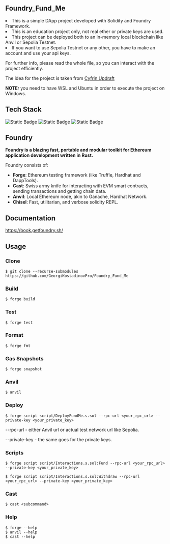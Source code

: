## Foundry_Fund_Me
<li>This is a simple DApp project developed with Solidity and Foundry Framework.</li>
<li>This is an education project only, not real ether or private keys are used.</li>
<li>This project can be deployed both to an in-memory local blockchain like Anvil or Sepolia Testnet.</li>
<li>If you want to use Sepolia Testnet or any other, you have to make an account and use your api keys.</li>

<p></p>

<p>For further info, please read the whole file, so you can interact with the project efficiently.</p>

<p>The idea for the project is taken from <a href="https://updraft.cyfrin.io/">Cyfrin Updraft</a></p>

<p><strong>NOTE:</strong> you need to have WSL and Ubuntu in order to execute the project on Windows.</p>

## Tech Stack

<p>
  <img alt="Static Badge" src="https://img.shields.io/badge/Solidity-%E2%9C%93-black">
  <img alt="Static Badge" src="https://img.shields.io/badge/Foundry-%E2%9C%93-%23C21325">
  <img alt="Static Badge" src="https://img.shields.io/badge/Chainlink-%E2%9C%93-blue">
</p>

## Foundry

**Foundry is a blazing fast, portable and modular toolkit for Ethereum application development written in Rust.**

Foundry consists of:

-   **Forge**: Ethereum testing framework (like Truffle, Hardhat and DappTools).
-   **Cast**: Swiss army knife for interacting with EVM smart contracts, sending transactions and getting chain data.
-   **Anvil**: Local Ethereum node, akin to Ganache, Hardhat Network.
-   **Chisel**: Fast, utilitarian, and verbose solidity REPL.

## Documentation

https://book.getfoundry.sh/

## Usage

### Clone
```shell
$ git clone --recurse-submodules https://github.com/GeorgiKostadinovPro/Foundry_Fund_Me
```

### Build

```shell
$ forge build
```

### Test

```shell
$ forge test
```

### Format

```shell
$ forge fmt
```

### Gas Snapshots

```shell
$ forge snapshot
```

### Anvil

```shell
$ anvil
```

### Deploy

```shell
$ forge script script/DeployFundMe.s.sol --rpc-url <your_rpc_url> --private-key <your_private_key>
```

<p>--rpc-url - either Anvil url or actual test network url like Sepolia.</p>
<p>--private-key - the same goes for the private keys.</p>

### Scripts

```shell
$ forge script script/Interactions.s.sol:Fund --rpc-url <your_rpc_url> --private-key <your_private_key>
```
```shell
$ forge script script/Interactions.s.sol:Withdraw --rpc-url <your_rpc_url> --private-key <your_private_key>
```

### Cast

```shell
$ cast <subcommand>
```

### Help

```shell
$ forge --help
$ anvil --help
$ cast --help
```
